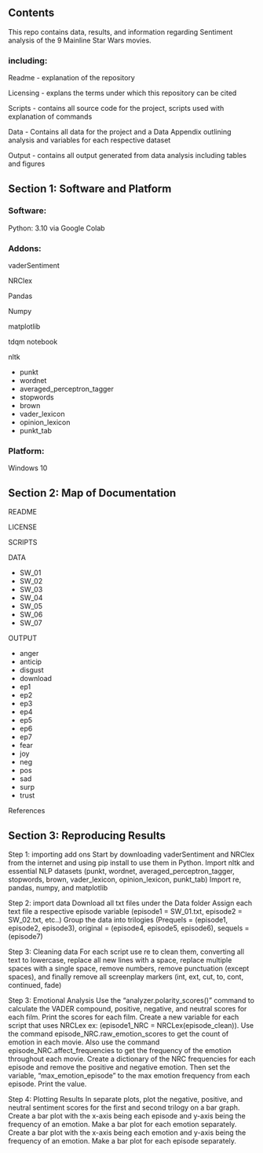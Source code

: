 ## Contents
This repo contains data, results, and information regarding Sentiment analysis of the 9 Mainline Star Wars movies. 

### including: 

Readme - explanation of the repository

Licensing - explans the terms under which this repository can be cited

Scripts - contains all source code for the project, scripts used with explanation of commands

Data - Contains all data for the project and a Data Appendix outlining analysis and variables for each respective dataset

Output - contains all output generated from data analysis including tables and figures 

## Section 1: Software and Platform

### Software:

Python: 3.10 via Google Colab

### Addons: 

vaderSentiment

NRClex

Pandas

Numpy

matplotlib

tdqm notebook 

nltk
- punkt
- wordnet
- averaged_perceptron_tagger
- stopwords
- brown
- vader_lexicon
- opinion_lexicon
- punkt_tab

### Platform:

Windows 10

## Section 2: Map of Documentation

README

LICENSE

SCRIPTS


DATA

- SW_01
- SW_02
- SW_03
- SW_04
- SW_05
- SW_06
- SW_07
  
OUTPUT

- anger
- anticip
- disgust
- download
- ep1
- ep2
- ep3
- ep4
- ep5
- ep6
- ep7
- fear
- joy
- neg
- pos
- sad
- surp
- trust

References 

## Section 3: Reproducing Results

Step 1: importing add ons
Start by downloading vaderSentiment and NRClex from the internet and using pip install to use them in Python. 
Import nltk and essential NLP datasets (punkt, wordnet, averaged_perceptron_tagger, stopwords, brown, vader_lexicon, opinion_lexicon, punkt_tab)
Import re, pandas, numpy, and matplotlib

Step 2: import data
Download all txt files under the Data folder
Assign each text file a respective episode variable (episode1 = SW_01.txt, episode2 = SW_02.txt, etc..)
Group the data into trilogies (Prequels = (episode1, episode2, episode3), original = (episode4, episode5, episode6), sequels = (episode7)

Step 3: Cleaning data
For each script use re to clean them, converting all text to lowercase, replace all new lines with a space, replace multiple spaces with a single space, remove numbers, remove punctuation (except spaces), and finally remove all screenplay markers (int, ext, cut, to, cont, continued, fade)

Step 3: Emotional Analysis
Use the “analyzer.polarity_scores()” command to calculate the VADER compound, positive, negative, and neutral scores for each film. Print the scores for each film.
Create a new variable for each script that uses NRCLex ex: (episode1_NRC = NRCLex(episode_clean)). Use the command episode_NRC.raw_emotion_scores to get the count of emotion in each movie. Also use the command episode_NRC.affect_frequencies to get the frequency of the emotion throughout each movie. 
Create a dictionary of the NRC frequencies for each episode and remove the positive and negative emotion. Then set the variable, “max_emotion_episode” to the max emotion frequency from each episode. Print the value.
 
Step 4: Plotting Results
In separate plots, plot the negative, positive, and neutral sentiment scores for the first and second trilogy on a bar graph.
Create a bar plot with the x-axis being each episode and y-axis being the frequency of an emotion. Make a bar plot for each emotion separately.
Create a bar plot with the x-axis being each emotion and y-axis being the frequency of an emotion. Make a bar plot for each episode separately. 


